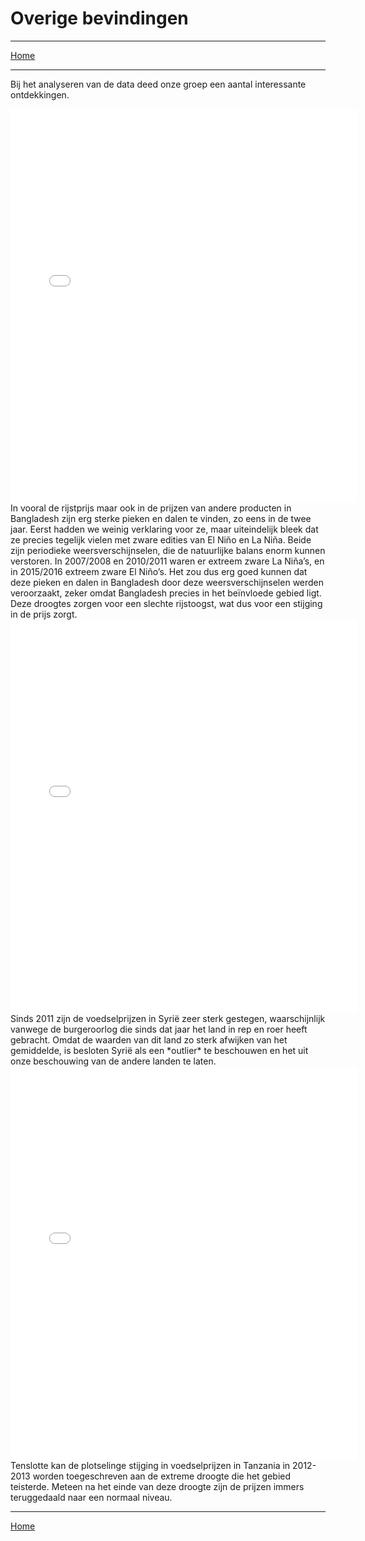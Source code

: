 # Overige bevindingen

<hr>
<a href="/DAV/dashboard">Home</a>
<hr>

Bij het analyseren van de data deed onze groep een aantal interessante ontdekkingen.
<iframe src="/DAV/git/Tim/Graphs/inner_regions/Bangladesh months.html"
    sandbox="allow-same-origin allow-scripts"
    height="630"
    width="110%"
    max-width="100%"
    scrolling="yes"
    seamless="seamless"
    frameborder="0">
</iframe>
In vooral de rijstprijs maar ook in de prijzen van andere producten in Bangladesh zijn erg sterke pieken en dalen te vinden, zo eens in de twee jaar. Eerst hadden we weinig verklaring voor ze, maar uiteindelijk bleek dat ze precies tegelijk vielen met zware edities van El Niño en La Niña. Beide zijn periodieke weersverschijnselen, die de natuurlijke balans enorm kunnen verstoren. In 2007/2008 en 2010/2011 waren er extreem zware La Niña’s, en in 2015/2016 extreem zware El Niño’s. Het zou dus erg goed kunnen dat deze pieken en dalen in Bangladesh door deze weersverschijnselen werden veroorzaakt, zeker omdat Bangladesh precies in het beïnvloede gebied ligt. Deze droogtes zorgen voor een slechte rijstoogst, wat dus voor een stijging in de prijs zorgt.
<iframe src="/DAV/git/Tim/Graphs/inner_regions/Syrian Arab Republic.html"
    sandbox="allow-same-origin allow-scripts"
    height="630"
    width="110%"
    max-width="100%"
    scrolling="yes"
    seamless="seamless"
    frameborder="0">
</iframe>
Sinds 2011 zijn de voedselprijzen in Syrië zeer sterk gestegen, waarschijnlijk vanwege de burgeroorlog die sinds dat jaar het land in rep en roer heeft gebracht. Omdat de waarden van dit land zo sterk afwijken van het gemiddelde, is besloten Syrië als een *outlier* te beschouwen en het uit onze beschouwing van de andere landen te laten.
<iframe src="/DAV/git/Tim/Graphs/inner_regions/United Republic of Tanzania.html"
    sandbox="allow-same-origin allow-scripts"
    height="630"
    width="110%"
    max-width="100%"
    scrolling="yes"
    seamless="seamless"
    frameborder="0">
</iframe>
Tenslotte kan de plotselinge stijging in voedselprijzen in Tanzania in 2012-2013 worden toegeschreven aan de extreme droogte die het gebied teisterde. Meteen na het einde van deze droogte zijn de prijzen immers teruggedaald naar een normaal niveau.

<hr>
<a href="/DAV/dashboard">Home</a>
